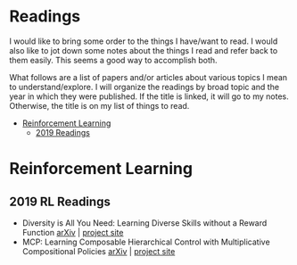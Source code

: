 # Readings

I would like to bring some order to the things I have/want to read. I would also like to jot down some notes about the things I read and refer back to them easily. This seems a good way to accomplish both.

What follows are a list of papers and/or articles about various topics I mean to understand/explore. I will organize the readings by broad topic and the year in which they were published. If the title is linked, it will go to my notes. Otherwise, the title is on my list of things to read.


- [Reinforcement Learning](#reinforcement-learning)
    - [2019 Readings](#2019-rl-readings)


# Reinforcement Learning

## 2019 RL Readings

- Diversity is All You Need: Learning Diverse Skills without a Reward Function [arXiv](https://arxiv.org/abs/1802.06070) | [project site](https://sites.google.com/view/diayn/)
- MCP: Learning Composable Hierarchical Control with Multiplicative Compositional Policies [arXiv](https://arxiv.org/abs/1905.09808) | [project site](https://xbpeng.github.io/projects/MCP/)
